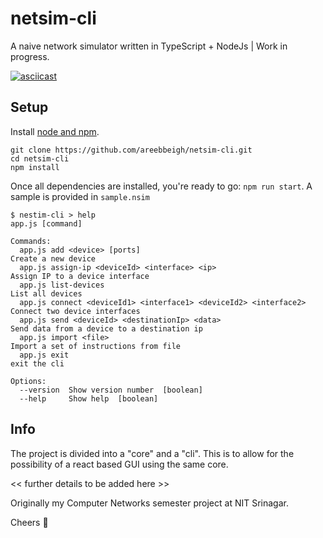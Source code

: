 # netsim-cli
A naive network simulator written in TypeScript + NodeJs | Work in progress.

[![asciicast](https://asciinema.org/a/410100.svg)](https://asciinema.org/a/410100)

## Setup
Install [node and npm](https://www.digitalocean.com/community/tutorials/how-to-install-node-js-on-ubuntu-18-04).

```
git clone https://github.com/areebbeigh/netsim-cli.git
cd netsim-cli
npm install
```

Once all dependencies are installed, you're ready to go: `npm run start`. A sample is provided in `sample.nsim`

```
$ nestim-cli > help
app.js [command]

Commands:
  app.js add <device> [ports]                                       Create a new device
  app.js assign-ip <deviceId> <interface> <ip>                      Assign IP to a device interface
  app.js list-devices                                               List all devices
  app.js connect <deviceId1> <interface1> <deviceId2> <interface2>  Connect two device interfaces
  app.js send <deviceId> <destinationIp> <data>                     Send data from a device to a destination ip
  app.js import <file>                                              Import a set of instructions from file
  app.js exit                                                       exit the cli

Options:
  --version  Show version number  [boolean]
  --help     Show help  [boolean]
```

## Info
The project is divided into a "core" and a "cli". This is to allow for the possibility of a react based GUI using the same core.

<< further details to be added here >>

Originally my Computer Networks semester project at NIT Srinagar.

Cheers :tea:
